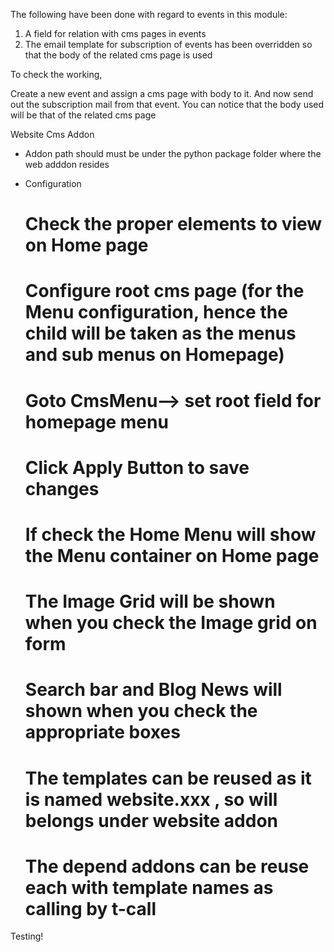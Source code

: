 
The following have been done with regard to events in this module:

1) A field for relation with cms pages in events
2) The email template for subscription of events has been overridden so that the body of the related cms page is used

To check the working,

Create a new event and assign a cms page with body to it.
And now send out the subscription mail from that event. You can notice that the body used will be that of the related cms page


Website Cms Addon

* Addon path should  must be under the python package folder where the web adddon resides

* Configuration

    # Check the proper elements to view on Home page
    # Configure root cms page (for the Menu configuration, hence the child  will be taken as the menus and sub menus on Homepage)
    # Goto CmsMenu--> set root field for homepage menu
    # Click Apply Button to save changes
    # If check the Home Menu will show the Menu container on Home page
    # The Image Grid will be shown when you check the Image grid on form
    # Search bar and Blog News will shown when you check the appropriate boxes
    # The templates can be reused as it is named website.xxx , so will belongs under website addon
    # The depend addons can be reuse each with template names as calling by t-call



Testing!
